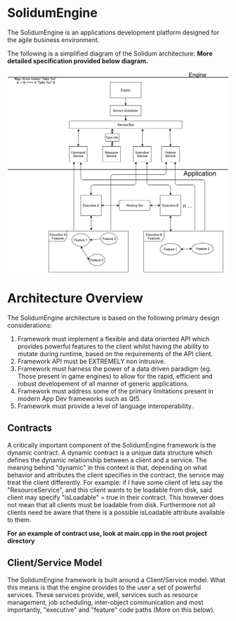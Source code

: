 # SolidumEngine

The SolidumEngine is an applications development platform designed for the agile business environment.

The following is a simplified diagram of the Solidum architecture: **More detailed specification provided below diagram.**

![Spec](sol_spec.jpg)

# Architecture Overview

The SolidumEngine architecture is based on the following primary design considerations: 
1) Framework must implement a flexible and data oriented API which provides powerful features to the client whilst having the ability to mutate during runtime, based on the requirements of the API client.
2) Framework API must be EXTREMELY non intrusive.
3) Framework must harness the power of a data driven paradigm (eg. Those present in game engines) to allow for the rapid, efficient and robust developement of all manner of generic applications.
4) Framework must address some of the primary limitations present in modern App Dev frameworks such as Qt5.
5) Framework must provide a level of language interoperability.

## Contracts

A critically important component of the SolidumEngine framework is the dynamic contract. A dynamic contract is a unique data structure which defines the dynamic relationship between a client and a service. The meaning behind "dynamic" in this context is that, depending on what behavior and attributes the client specifies in the contract, the service may treat the client differently. For example: if I have some client of lets say the "ResourceService", and this client wants to be loadable from disk, said client may specify "isLoadable" = true in their contract. This however does not mean that all clients must be loadable from disk. Furthermore not all clients need be aware that there is a possible isLoadable attribute available to them.

**For an example of contract use, look at main.cpp in the root project directory**



## Client/Service Model

The SolidumEngine framework is built around a Client/Service model. What this means is that the engine provides to the user a set of powerful services. These services provide, well, services such as resource management, job scheduling, inter-object communication and most importantly, "executive" and "feature" code paths (More on this below).


